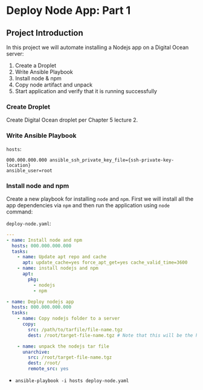 # Deploy Node App: Part 1

## Project Introduction

In this project we will automate installing a Nodejs app on a Digital Ocean
server:

1. Create a Droplet
2. Write Ansible Playbook
3. Install node & npm
4. Copy node artifact and unpack
5. Start application and verify that it is running successfully

### Create Droplet

Create Digital Ocean droplet per Chapter 5 lecture 2.

### Write Ansible Playbook

`hosts`:

```
000.000.000.000 ansible_ssh_private_key_file={ssh-private-key-location}
ansible_user=root
```

### Install node and npm

Create a new playbook for installing `node` and `npm`. First we will install all
the app dependencies via `npm` and then run the application using `node`
command:

`deploy-node.yaml`:

```yaml
---
- name: Install node and npm
  hosts: 000.000.000.000
  tasks:
    - name: Update apt repo and cache
      apt: update_cache=yes force_apt_get=yes cache_valid_time=3600
    - name: install nodejs and npm
      apt:
        pkg:
          - nodejs
          - npm

- name: Deploy nodejs app
  hosts: 000.000.000.000
  tasks:
    - name: Copy nodejs folder to a server
      copy:
        src: /path/to/tarfile/file-name.tgz
        dest: /root/target-file-name.tgz # Note that this will be the home directory of whatever user you configured as "ansible_user" in hosts file

    - name: unpack the nodejs tar file
      unarchive:
        src: /root/target-file-name.tgz
        dest: /root/
        remote_src: yes
```

- `ansible-playbook -i hosts deploy-node.yaml`
